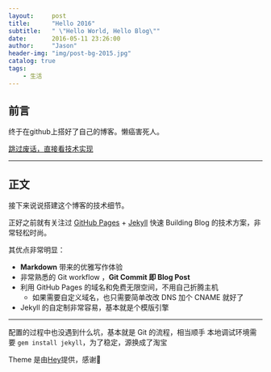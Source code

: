 ```yaml
---
layout:     post
title:      "Hello 2016"
subtitle:   " \"Hello World, Hello Blog\""
date:       2016-05-11 23:26:00
author:     "Jason"
header-img: "img/post-bg-2015.jpg"
catalog: true
tags:
    - 生活
---
```




## 前言

终于在github上搭好了自己的博客。懒癌害死人。

[跳过废话，直接看技术实现 ](#build) 

---

## 正文

接下来说说搭建这个博客的技术细节。  

正好之前就有关注过 [GitHub Pages](https://pages.github.com/) + [Jekyll](http://jekyllrb.com/) 快速 Building Blog 的技术方案，非常轻松时尚。

其优点非常明显：

* **Markdown** 带来的优雅写作体验
* 非常熟悉的 Git workflow ，**Git Commit 即 Blog Post**
* 利用 GitHub Pages 的域名和免费无限空间，不用自己折腾主机
	* 如果需要自定义域名，也只需要简单改改 DNS 加个 CNAME 就好了 
* Jekyll 的自定制非常容易，基本就是个模版引擎


---

配置的过程中也没遇到什么坑，基本就是 Git 的流程，相当顺手
本地调试环境需要 `gem install jekyll`，为了稳定，源换成了淘宝

Theme 是由[Hey](http://huangxuan.me/about/)提供，感谢🙏









